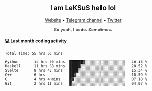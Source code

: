 <h2 align="center">I am LeKSuS hello lol</h2>
<div align="center">
  <a href="https://leksus.net">Website</a> •
  <a href="https://t.me/leksus_was_here">Telegram channel</a> •
  <a href="https://twitter.com/___LeKSuS___">Twitter</a>
</div>
<p align="center">So yeah, I code. Sometimes.</p>

#### :computer: Last month coding activity
<!--START_SECTION:waka-->

```text
Total Time: 55 hrs 51 mins

Python       14 hrs 50 mins  ██████▓░░░░░░░░░░░░░░░░░░   26.15 %
Haskell      11 hrs 38 mins  █████░░░░░░░░░░░░░░░░░░░░   20.52 %
Svelte       8 hrs 42 mins   ████░░░░░░░░░░░░░░░░░░░░░   15.34 %
C++          6 hrs           ██▓░░░░░░░░░░░░░░░░░░░░░░   10.59 %
C            4 hrs 4 mins    █▓░░░░░░░░░░░░░░░░░░░░░░░   07.18 %
Git          2 hrs 18 mins   █░░░░░░░░░░░░░░░░░░░░░░░░   04.07 %
```

<!--END_SECTION:waka-->
